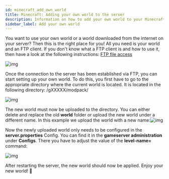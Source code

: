 ```yaml
---
id: minecraft_add_own_world
title: Minecraft: Adding your own world to the server
description: Information on how to add your own world to your Minecraft server from ZAP-Hosting - ZAP-Hosting.com documentation
sidebar_label: Add your own world
---
```


You want to use your own world or a world downloaded from the internet on your server? Then this is the right place for you! All you need is your world and an FTP client. If you don't know what a FTP client is and how to use it, then have a look at the following instructions: [FTP file access](https://docs.zap-hosting.com/docs/de/gameserver_ftpaccess/)

![img](https://screensaver01.zap-hosting.com/index.php/s/prEoEyBQ6WAqnEH/preview)



Once the connection to the server has been established via FTP, you can start setting up your own world. To do this, you first have to go to the appropriate directory where the current world is located. It is located in the following directory: /gXXXXX/modpack/

![img](https://screensaver01.zap-hosting.com/index.php/s/HgWj5aM62Zr9sTs/preview)

The new world must now be uploaded to the directory. You can either delete and replace the old **world** folder or upload the new world under a different name. In this example we upload the world with a new name:![img](https://screensaver01.zap-hosting.com/index.php/s/sT8BGMmKZYs9fRo/preview)

Now the newly uploaded world only needs to be configured in the **server.properties** Config. You can find it in the **gameserver administration** under **Configs**. There you have to adjust the value of the **level-name=** command:

![img](https://screensaver01.zap-hosting.com/index.php/s/Eof8jJFzA3XsXYZ/preview)


After restarting the server, the new world should now be applied. Enjoy your new world! 🙂
